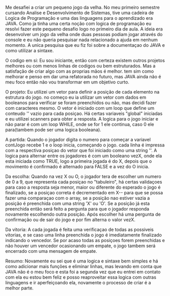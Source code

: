 Me desafiei a criar um pequeno jogo da velha. No meu primeiro semestre cursando Analise e Desenvolvimento de Sistemas, tive uma cadeira de Logica de Programação e uma das linguagens
para o aprendizado era JAVA. Como ja tinha uma certa noção com logica de programação eu resolvi fazer este pequeno desafio logo no primeiro dia de aula.
A ideia era desenvolver um jogo da velha onde duas pessoas podiam jogar através do console e eu não queria pesquisar nada relacionado a ajuda em nenhum momento. A unica pesquisa que eu fiz
foi sobre a documentaçao do JAVA e como utilizar a sintaxe.

O codigo em si:
Eu sou iniciante, então com certeza existem outros projetos melhores ou com menos linhas de codigos ou bem estruturados. Mas a satisfação de criar algo com as proprias mãos é melhor.
tem sim como melhorar e penso em dar uma refatorada no futuro, mas JAVA ainda não é meu foco então não vou transformar em um objetivo curto.

O projeto:
Eu utilizei um vetor para definir a posição de cada elemento na estrutura do jogo.
no começo eu ia utilizar um vetor com dados em booleanos para verificar se foram preenchidos ou não,
mas decidi fazer com caracteres mesmo. O vetor é iniciado com um loop que define um conteudo '' vazio para cada posiçao.
Há certas variaveis "global" iniciadas e eu utilizei scanners para obter a resposta. A logica para o jogo iniciar e não parar é com um loop WHILE,
onde se for 1 ele continua, caso 0 ele para(tambem pode ser uma logica booleana).

A partida:
Quando o jogador digita o numero para começar a variavel contJogo recebe 1 e o loop inicia, começando o jogo. cada linha é impressa com a respectiva posiçao do vetor que foi iniciado como uma string ''.
A logica para alternar entre os jogadores é com um booleano vezX, onde ela esta iniciada como TRUE, logo a primeira jogada é do X, depois que o movimento é confirmado é alternado para FALSE e a vez do O inicia.

Da escolha:
Quando na vez X ou O, o jogador tera de escolher um numero de 0 a 9, que representa cada posiçao no "tabuleiro", há certas validaçoes para caso a resposta seja menor, maior ou diferente do esperado o jogo é finalizado, se a posiçao correta é decrementado em X-- para que se possa fazer uma comparaçao com o array, se a posição nao estiver vazia a posição é preenchida com uma string 'X' ou 'O'.
Se a posição já esta preenchida então será feito a pergunta para que o jogador responda novamente escolhendo outra posição. Após escolher há uma pergunta de confirmação ou de sair do jogo e por fim alterna o valor vezX.

Da vitoria:
A cada jogada é feita uma verificaçao de todas as possiveis vitorias, e se caso uma linha preenchida o jogo é imediatamente finalizado indicando o vencedor. Se por acaso todas as posiçoes forem preenchidas e não houver um vencedor ocasionando um empate, o jogo tambem será encerrado com uma mensagem de empate.

Resumo:
Novamente eu sei que é uma logica e sintaxe bem simples e há como adicionar mais funções e eliminar linhas, mas levando em conta que JAVA não é o meu foco e esta foi a segunda vez que eu entrei em contato com ela eu estou bem feliz e posso reaproveitar essa logica com outras linguagens e ir aperfeiçoando ela, novamente o processo de criar é a melhor parte.
